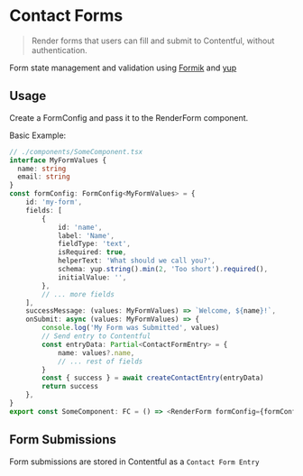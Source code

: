 # Contact Forms

> Render forms that users can fill and submit to Contentful, without authentication.

Form state management and validation using [Formik](https://formik.org/) and [yup](https://github.com/jquense/yup)

## Usage

Create a FormConfig and pass it to the RenderForm component.

Basic Example:

```typescript
// ./components/SomeComponent.tsx
interface MyFormValues {
  name: string
  email: string
}
const formConfig: FormConfig<MyFormValues> = {
	id: 'my-form',
	fields: [
		{
			id: 'name',
			label: 'Name',
			fieldType: 'text',
			isRequired: true,
			helperText: 'What should we call you?',
			schema: yup.string().min(2, 'Too short').required(),
			initialValue: '',
		},
		// ... more fields
	],
	successMessage: (values: MyFormValues) => `Welcome, ${name}!`,
	onSubmit: async (values: MyFormValues) => {
		console.log('My Form was Submitted', values)
		// Send entry to Contentful
		const entryData: Partial<ContactFormEntry> = {
			name: values?.name,
			// ... rest of fields
		}
		const { success } = await createContactEntry(entryData)
		return success
	},
}
export const SomeComponent: FC = () => <RenderForm formConfig={formConfig} />

```

## Form Submissions

Form submissions are stored in Contentful as a `Contact Form Entry`
